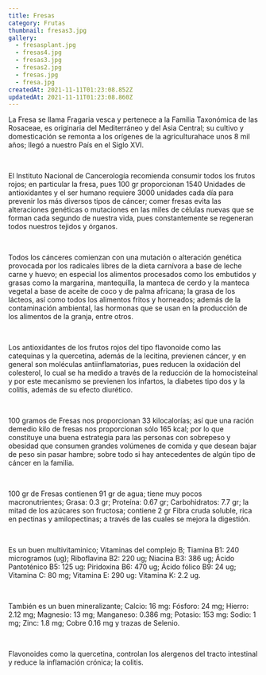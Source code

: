 ```yaml
---
title: Fresas
category: Frutas
thumbnail: fresas3.jpg
gallery:
  - fresasplant.jpg
  - fresas4.jpg
  - fresas3.jpg
  - fresas2.jpg
  - fresas.jpg
  - fresa.jpg
createdAt: 2021-11-11T01:23:08.852Z
updatedAt: 2021-11-11T01:23:08.860Z
---
```

La Fresa se llama Fragaria vesca y pertenece a la Familia Taxonómica de las Rosaceae, es originaria del Mediterráneo y del Asia Central; su cultivo y domesticación se remonta a los orígenes de la agriculturahace unos 8 mil años; llegó a nuestro País en el Siglo XVI.

<br/>

El Instituto Nacional de Cancerología recomienda consumir todos los frutos rojos; en particular la fresa, pues 100 gr proporcionan 1540 Unidades de antioxidantes y el ser humano requiere 3000 unidades cada día para prevenir los más diversos tipos de cáncer; comer fresas evita las alteraciones genéticas o mutaciones en las miles de células nuevas que se forman cada segundo de nuestra vida, pues constantemente se regeneran todos nuestros tejidos y órganos.

<br/>

Todos los cánceres comienzan con una mutación o alteración genética provocada por los radicales libres de la dieta carnívora a base de leche carne y huevo; en especial los alimentos procesados como los embutidos y grasas como la margarina, mantequilla, la manteca de cerdo y la manteca vegetal a base de aceite de coco y de palma africana; la grasa de los lácteos, así como todos los alimentos fritos y horneados; además de la contaminación ambiental, las hormonas que se usan en la producción de los alimentos de la granja, entre otros.

<br/>

Los antioxidantes de los frutos rojos del tipo flavonoide como las catequinas y la quercetina, además de la lecitina, previenen cáncer, y en general son moléculas antiinflamatorias, pues reducen la oxidación del colesterol, lo cual se ha medido a través de la reducción de la homocisteínal y por este mecanismo se previenen los infartos, la diabetes tipo dos y la colitis, además de su efecto diurético.

<br/>

100 gramos de Fresas nos proporcionan 33 kilocalorías; así que una ración demedio kilo de fresas nos proporcionan sólo 165 kcal; por lo que constituye una buena estrategia para las personas con sobrepeso y obesidad que consumen grandes volúmenes de comida y que desean bajar de peso sin pasar hambre; sobre todo si hay antecedentes de algún tipo de cáncer en la familia.

<br/>

100 gr de Fresas contienen 91 gr de agua; tiene muy pocos macronutrientes; Grasa: 0.3 gr; Proteína: 0.67 gr; Carbohidratos: 7.7 gr; la mitad de los azúcares son fructosa; contiene 2 gr Fibra cruda soluble, rica en pectinas y amilopectinas; a través de las cuales se mejora la digestión.

<br/>

Es un buen multivitaminico; Vitaminas del complejo B; Tiamina B1: 240 microgramos (ug); Riboflavina B2: 220 ug; Niacina B3: 386 ug; Ácido Pantoténico B5: 125 ug: Piridoxina B6: 470 ug; Ácido fólico B9: 24 ug; Vitamina C: 80 mg; Vitamina E: 290 ug: Vitamina K: 2.2 ug.

<br/>

También es un buen mineralizante; Calcio: 16 mg: Fósforo: 24 mg; Hierro: 2.12 mg; Magnesio: 13 mg; Manganeso: 0.386 mg; Potasio: 153 mg: Sodio: 1 mg; Zinc: 1.8 mg; Cobre 0.16 mg y trazas de Selenio.

<br/>

Flavonoides como la quercetina, controlan los alergenos del tracto intestinal y reduce la inflamación crónica; la colitis.